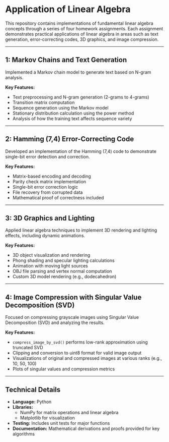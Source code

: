 # Application of Linear Algebra

This repository contains implementations of fundamental linear algebra concepts through a series of four homework assignments. Each assignment demonstrates practical applications of linear algebra in areas such as text generation, error-correcting codes, 3D graphics, and image compression.

---

## 1: Markov Chains and Text Generation

Implemented a Markov chain model to generate text based on N-gram analysis.

**Key Features:**
- Text preprocessing and N-gram generation (2-grams to 4-grams)
- Transition matrix computation
- Sequence generation using the Markov model
- Stationary distribution calculation using the power method
- Analysis of how the training text affects sequence variety

---

## 2: Hamming (7,4) Error-Correcting Code

Developed an implementation of the Hamming (7,4) code to demonstrate single-bit error detection and correction.

**Key Features:**
- Matrix-based encoding and decoding
- Parity check matrix implementation
- Single-bit error correction logic
- File recovery from corrupted data
- Mathematical proof of correctness included

---

## 3: 3D Graphics and Lighting

Applied linear algebra techniques to implement 3D rendering and lighting effects, including dynamic animations.

**Key Features:**
- 3D object visualization and rendering
- Phong shading and specular lighting calculations
- Animation with moving light sources
- OBJ file parsing and vertex normal computation
- Custom 3D model rendering (e.g., dodecahedron)

---

## 4: Image Compression with Singular Value Decomposition (SVD)

Focused on compressing grayscale images using Singular Value Decomposition (SVD) and analyzing the results.

**Key Features:**
- `compress_image_by_svd()` performs low-rank approximation using truncated SVD
- Clipping and conversion to uint8 format for valid image output
- Visualizations of original and compressed images at various ranks (e.g., 10, 50, 100)
- Plots of singular values and compression metrics

---

## Technical Details

- **Language:** Python
- **Libraries:** 
  - NumPy for matrix operations and linear algebra
  - Matplotlib for visualization
- **Testing:** Includes unit tests for major functions
- **Documentation:** Mathematical derivations and proofs provided for key algorithms
